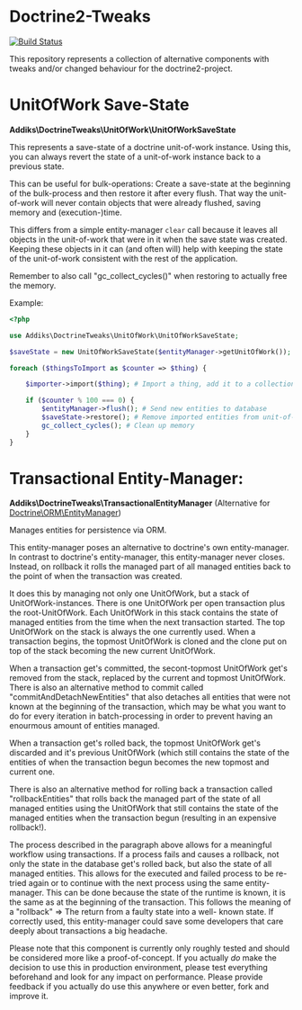 Doctrine2-Tweaks
===================================

[![Build Status](https://travis-ci.org/addiks/doctrine2_tweaks.svg?branch=master)](https://travis-ci.org/addiks/doctrine2_tweaks)

This repository represents a collection of alternative components with tweaks and/or changed behaviour for the
doctrine2-project.


# UnitOfWork Save-State

**Addiks\DoctrineTweaks\UnitOfWork\UnitOfWorkSaveState**

This represents a save-state of a doctrine unit-of-work instance.
Using this, you can always revert the state of a unit-of-work instance back to a previous state.

This can be useful for bulk-operations:
Create a save-state at the beginning of the bulk-process and then restore it after every flush.
That way the unit-of-work will never contain objects that were already flushed, saving memory and (execution-)time.

This differs from a simple entity-manager `clear` call because it leaves all objects in the unit-of-work that were
in it when the save state was created. Keeping these objects in it can (and often will) help with keeping the state
of the unit-of-work consistent with the rest of the application.

Remember to also call "gc_collect_cycles()" when restoring to actually free the memory.

Example:

```php
<?php

use Addiks\DoctrineTweaks\UnitOfWork\UnitOfWorkSaveState;

$saveState = new UnitOfWorkSaveState($entityManager->getUnitOfWork());

foreach ($thingsToImport as $counter => $thing) {

    $importer->import($thing); # Import a thing, add it to a collection or something

    if ($counter % 100 === 0) {
        $entityManager->flush(); # Send new entities to database
        $saveState->restore(); # Remove imported entities from unit-of-work
        gc_collect_cycles(); # Clean up memory
    }
}
```


# Transactional Entity-Manager:

**Addiks\DoctrineTweaks\TransactionalEntityManager** (Alternative for [Doctrine\ORM\EntityManager](https://github.com/doctrine/doctrine2/blob/master/lib/Doctrine/ORM/EntityManager.php))

Manages entities for persistence via ORM.

This entity-manager poses an alternative to doctrine's own entity-manager. In contrast to doctrine's entity-manager,
this entity-manager never closes. Instead, on rollback it rolls the managed part of all managed entities back to the
point of when the transaction was created.

It does this by managing not only one UnitOfWork, but a stack of UnitOfWork-instances. There is one UnitOfWork per
open transaction plus the root-UnitOfWork. Each UnitOfWork in this stack contains the state of managed entities from
the time when the next transaction started. The top UnitOfWork on the stack is always the one currently used. When a
transaction begins, the topmost UnitOfWork is cloned and the clone put on top of the stack becoming the new current
UnitOfWork.

When a transaction get's committed, the secont-topmost UnitOfWork get's removed from the stack, replaced by the
current and topmost UnitOfWork. There is also an alternative method to commit called "commitAndDetachNewEntities"
that also detaches all entities that were not known at the beginning of the transaction, which may be what you want
to do for every iteration in batch-processing in order to prevent having an enourmous amount of entities managed.

When a transaction get's rolled back, the topmost UnitOfWork get's discarded and it's previous UnitOfWork (which
still contains the state of the entities of  when the transaction begun becomes the new topmost and current one.

There is also an alternative method for rolling back a transaction called "rollbackEntities" that rolls back the
managed part of the state of all managed entities using the UnitOfWork that still contains the state of the managed
entities when the transaction begun (resulting in an expensive rollback!).

The process described in the paragraph above allows for a meaningful workflow using transactions. If a process fails
and causes a rollback, not only the state in the database get's rolled back, but also the state of all managed
entities. This allows for the executed and failed process to be re-tried again or to continue with the next process
using the same entity-manager. This can be done because the state of the runtime is known, it is the same as at the
beginning of the transaction. This follows the meaning of a "rollback" => The return from a faulty state into a well-
known state. If correctly used, this entity-manager could save some developers that care deeply about transactions a
big headache.

Please note that this component is currently only roughly tested and should be considered more like a proof-of-concept.
If you actually *do* make the decision to use this in production environment, please test everything beforehand and
look for any impact on performance. Please provide feedback if you actually do use this anywhere or even better, fork
and improve it.
